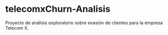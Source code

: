 # telecomxChurn-Analisis
Proyecto de análisis exploratorio sobre evasión de clientes para la empresa Telecom X.
